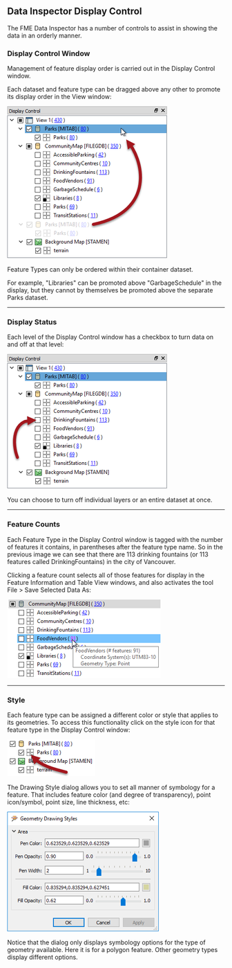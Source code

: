 ## Data Inspector Display Control ##

The FME Data Inspector has a number of controls to assist in showing the data in an orderly manner.

 
### Display Control Window ###
Management of feature display order is carried out in the Display Control window.

Each dataset and feature type can be dragged above any other to promote its display order in the View window:

![](./Images/Img1.37.DIDisplayControl.png)

Feature Types can only be ordered within their container dataset.

For example, "Libraries" can be promoted above "GarbageSchedule" in the display, but they cannot by themselves be promoted above the separate Parks dataset.

---

### Display Status ###
Each level of the Display Control window has a checkbox to turn data on and off at that level:

![](./Images/Img1.38.DIDisplayStatus.png)

You can choose to turn off individual layers or an entire dataset at once.

---

### Feature Counts ###

Each Feature Type in the Display Control window is tagged with the number of features it contains, in parentheses after the feature type name. So in the previous image we can see that there are 113 drinking fountains (or 113 features called DrinkingFountains) in the city of Vancouver.

Clicking a feature count selects all of those features for display in the Feature Information and Table View windows, and also activates the tool File > Save Selected Data As:

![](./Images/Img1.39.DILinkedCounts.png)

---

### Style ###

Each feature type can be assigned a different color or style that applies to its geometries. To access this functionality click on the style icon for that feature type in the Display Control window:

![](./Images/Img1.40.DIStylePick.png)

The Drawing Style dialog allows you to set all manner of symbology for a feature. That includes feature color (and degree of transparency), point icon/symbol, point size, line thickness, etc:

![](./Images/Img1.41.DIStyleSet.png)

Notice that the dialog only displays symbology options for the type of geometry available. Here it is for a polygon feature. Other geometry types display different options. 